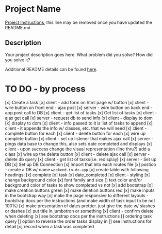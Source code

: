 # Project Name

[Project Instructions](./INSTRUCTIONS.md), this line may be removed once you have updated the README.md

## Description

Your project description goes here. What problem did you solve? How did you solve it?

Additional README details can be found [here](https://github.com/PrimeAcademy/readme-template/blob/master/README.md).

# TO DO - by process
[x] Create a task
    [x] client - add form on html page w/ button
    [x] client - wire button on front end - ajax post
    [x] server - wire button on back end - app.post call to DB
    [x] client - get list of tasks
[x] Get list of tasks
    [x] client - ajax get call
    [x] server - request db to send info
    [x] client - display to dom
[x] display to dom
    [x] client - info passed to it is list of tasks to append
    [x] client - it appends the info w/ classes, etc. that we will need
    [x] client - complete button for each
    [x] client - delete button for each
[x] wire up complete button
    [x] client - set up listener that makes ajax call
    [x] server - pings data base to change this, also sets date completed and displays 
    [x] client - upon success change the visual representation (line thru?) add a class
[x] wire up the delete button
    [x] client - delete ajax call
    [x] server - delete db query
    [x] client - get list of tasks(i.e. redisplay)
[x] server - Set up DB
    [x] Set up DB Connection
    [x] Import that into each routes file
    [x] postico - create a DB w/ name `weekend-to-do-app`
        [x] create table with following headings:
            [x] complete
            [x] task
            [x] date_completed
[x] client - styling
    [x] change background color
    [x] font family and size
    [] text color and/or background color of tasks to show completed vs not
    [x] add bootstrap 
        [x] make creation buttons green
        [x] make deletion buttons red
        [x] make inputs in the bootstrap way
        [x] make the page responsive to different layouts - bootstrap docs per the instructions (and make width of task input to be not 100%)
    [x] make presentation of dates prettier. just give the date w/ slashes or dashes
    [x] put title in jumbotron or something
[x] client - confirm delete when deleting
    [x] see bootstrap docs per the instructions
[] ordering task query
    [] option to reverse the order tasks display in
    [] see instructions for detail
[x] record when a task was completed
